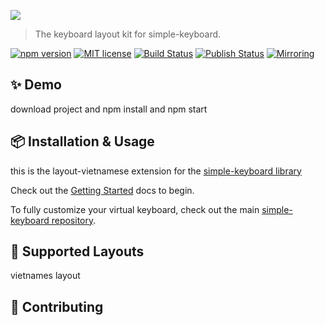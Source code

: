 <a href="https://user-images.githubusercontent.com/57336636/158496286-e8ee3121-cff6-4847-b4a5-a6b1a754620b.png" title="View Demo" target="_blank"><img src="https://user-images.githubusercontent.com/57336636/158496286-e8ee3121-cff6-4847-b4a5-a6b1a754620b.png"></a>

<blockquote>The keyboard layout kit for simple-keyboard.</blockquote>

[![npm version](https://badgen.net/npm/v/simple-keyboard-layouts?color=blue)](https://www.npmjs.com/package/simple-keyboard-layouts)
<a href="https://github.com/hodgef/simple-keyboard-layouts/blob/master/LICENSE"><img src="https://img.shields.io/badge/License-MIT-blue.svg" alt="MIT license"></a> <a href="https://github.com/simple-keyboard/simple-keyboard-layouts/actions"><img alt="Build Status" src="https://github.com/simple-keyboard/simple-keyboard-layouts/workflows/Build/badge.svg?color=green" /></a> <a href="https://github.com/simple-keyboard/simple-keyboard-layouts/actions"><img alt="Publish Status" src="https://github.com/simple-keyboard/simple-keyboard-layouts/workflows/Publish/badge.svg?color=green" /></a> <a href="https://gitlab.com/hodgef/simple-keyboard-layouts" target="_blank"><img alt="Mirroring" src="https://github.com/hodgef/simple-keyboard-layouts/actions/workflows/mirroring.yml/badge.svg" /></a>

## ✨ Demo

download project and npm install and npm start 

## 📦 Installation & Usage

this is the layout-vietnamese extension for the [simple-keyboard library](https://www.npmjs.com/package/simple-keyboard)

Check out the [Getting Started](https://github.com/74nguyentan/Simple-Keyboard-VN-Layouts-VietNamese-/files/8258343/User.manual.pdf) docs to begin.

To fully customize your virtual keyboard, check out the main [simple-keyboard repository](https://github.com/hodgef/simple-keyboard).

## 📃 Supported Layouts
vietnames layout

## 🌟 Contributing



